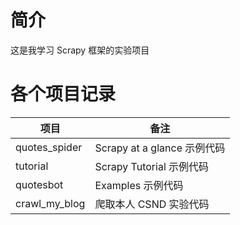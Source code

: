 # 简介
这是我学习 Scrapy 框架的实验项目

# 各个项目记录
| 项目 | 备注 |  
| --- | --- |  
| quotes_spider | Scrapy at a glance 示例代码 |
| tutorial | Scrapy Tutorial 示例代码 |
| quotesbot | Examples 示例代码 |
| crawl_my_blog | 爬取本人 CSND 实验代码 | 
